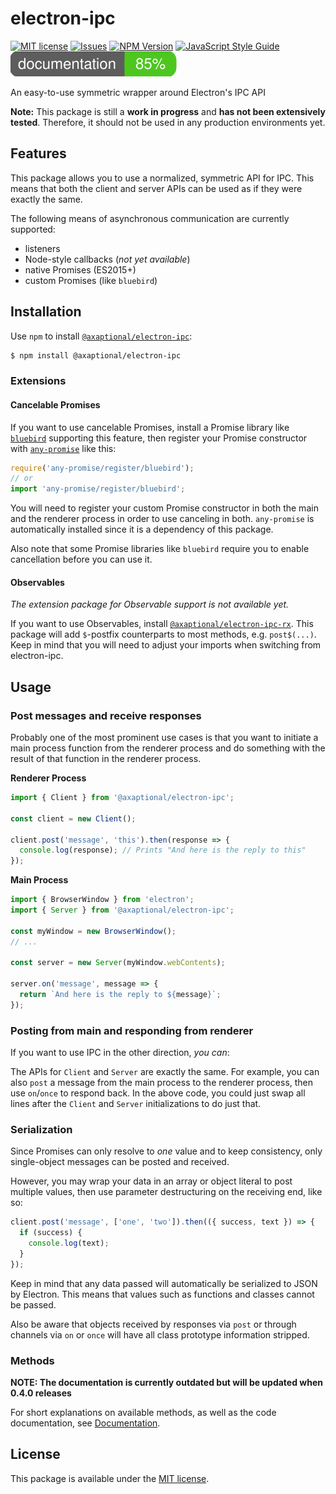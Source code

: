 # electron-ipc

[![MIT license][BADGE-LICENSE]][LICENSE]
[![Issues][BADGE-ISSUES]][ISSUES]
[![NPM Version][BADGE-NPM]][NPM]
[![JavaScript Style Guide][BADGE-STANDARD]][STANDARD]
[![Documentation Coverage][BADGE-COVERAGE]][PAGES]

An easy-to-use symmetric wrapper around Electron's IPC API

**Note:**
This package is still a **work in progress** and
**has not been extensively tested**.
Therefore, it should not be used in any production environments yet.

## Features

This package allows you to use a normalized, symmetric API for IPC.
This means that both the client and server APIs can be used as if they were
exactly the same.

The following means of asynchronous communication are currently supported:

- listeners
- Node-style callbacks (_not yet available_)
- native Promises (ES2015+)
- custom Promises (like `bluebird`)

## Installation

Use `npm` to install [`@axaptional/electron-ipc`][NPM]:

```bash
$ npm install @axaptional/electron-ipc
```

### Extensions

#### Cancelable Promises

If you want to use cancelable Promises, install a Promise library like
[`bluebird`][bluebird] supporting this feature,
then register your Promise constructor with
[`any-promise`][any-promise] like this:

```js
require('any-promise/register/bluebird');
// or
import 'any-promise/register/bluebird';
```

You will need to register your custom Promise constructor in both the main and
the renderer process in order to use canceling in both.
`any-promise` is automatically installed since it is a dependency of this
package.

Also note that some Promise libraries like `bluebird` require you to enable
cancellation before you can use it.

#### Observables

_The extension package for Observable support is not available yet._

If you want to use Observables, install
[`@axaptional/electron-ipc-rx`][electron-ipc-rx].
This package will add `$`-postfix counterparts to most methods,
e.g. `post$(...)`.
Keep in mind that you will need to adjust your imports when switching from
electron-ipc.

## Usage

### Post messages and receive responses

Probably one of the most prominent use cases is that you want to initiate a
main process function from the renderer process and do something with the
result of that function in the renderer process.

**Renderer Process**

```js
import { Client } from '@axaptional/electron-ipc';

const client = new Client();

client.post('message', 'this').then(response => {
  console.log(response); // Prints "And here is the reply to this"
});
```

**Main Process**

```js
import { BrowserWindow } from 'electron';
import { Server } from '@axaptional/electron-ipc';

const myWindow = new BrowserWindow();
// ...

const server = new Server(myWindow.webContents);

server.on('message', message => {
  return `And here is the reply to ${message}`;
});
```

### Posting from main and responding from renderer

If you want to use IPC in the other direction, _you can_:

The APIs for `Client` and `Server` are exactly the same.
For example, you can also `post` a message from the main process to the
renderer process, then use `on`/`once` to respond back.
In the above code, you could just swap all lines after the
`Client` and `Server` initializations to do just that.

### Serialization

Since Promises can only resolve to _one_ value and to keep consistency,
only single-object messages can be posted and received.

However, you may wrap your data in an array or object literal to
post multiple values, then use parameter destructuring on the receiving end,
like so:

```js
client.post('message', ['one', 'two']).then(({ success, text }) => {
  if (success) {
    console.log(text);
  }
});
```

Keep in mind that any data passed will automatically be serialized to JSON
by Electron.
This means that values such as functions and classes cannot be passed.

Also be aware that objects received by responses via `post` or through channels
via `on` or `once` will have all class prototype information stripped.

### Methods

**NOTE: The documentation is currently outdated but will be updated when 0.4.0 releases**

For short explanations on available methods, as well as
the code documentation, see [Documentation][PAGES].

## License

This package is available under the [MIT license][LICENSE].

<!-- Important references -->
[LICENSE]: https://github.com/axaptional/electron-ipc/blob/master/LICENSE
[ISSUES]: https://github.com/axaptional/electron-ipc/issues
[NPM]: https://www.npmjs.com/package/@axaptional/electron-ipc
[PAGES]: https://axaptional.github.io/electron-ipc/
[STANDARD]: https://standardjs.com

<!-- Badges -->
[BADGE-LICENSE]: https://img.shields.io/github/license/axaptional/electron-ipc.svg
[BADGE-ISSUES]: https://img.shields.io/github/issues/axaptional/electron-ipc.svg
[BADGE-NPM]: https://img.shields.io/npm/v/@axaptional/electron-ipc.svg
[BADGE-STANDARD]: https://img.shields.io/badge/code_style-standard-brightgreen.svg
[BADGE-COVERAGE]: https://raw.githubusercontent.com/axaptional/electron-ipc/master/docs/images/coverage-badge-documentation.svg?sanitize=true

<!-- General references -->
[electron-ipc-rx]: https://github.com/axaptional/electron-ipc-rx
[bluebird]: https://github.com/petkaantonov/bluebird
[any-promise]: https://github.com/kevinbeaty/any-promise
